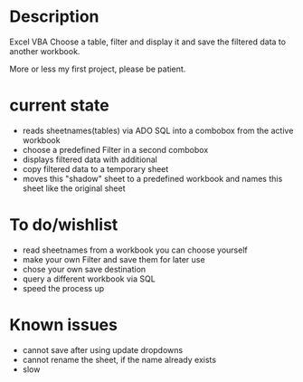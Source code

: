 # Description
Excel VBA
Choose a table, filter and display it and save the filtered data to another workbook.

More or less my first project, please be patient.

# current state
- reads sheetnames(tables) via ADO SQL into a combobox from the active workbook
- choose a predefined Filter in a second combobox
- displays filtered data with additional
- copy filtered data to a temporary sheet
- moves this "shadow" sheet to a predefined workbook and names this sheet like the original sheet

# To do/wishlist
- read sheetnames from a workbook you can choose yourself
- make your own Filter and save them for later use
- chose your own save destination
- query a different workbook via SQL
- speed the process up 

# Known issues
- cannot save after using update dropdowns
- cannot rename the sheet, if the name already exists
- slow
